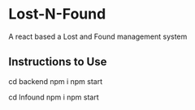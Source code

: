 # Lost-N-Found
 A react based a Lost and Found management system

## Instructions to Use ##

cd backend
npm i
npm start

cd lnfound
npm i
npm start
